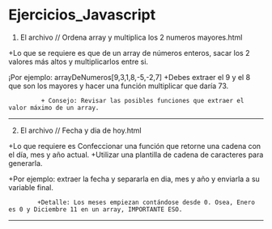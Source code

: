 # Ejercicios_Javascript

1. El archivo // Ordena array y multiplica los 2 numeros mayores.html

+Lo que se requiere es que de un array de números enteros, sacar los 2 valores más altos y multiplicarlos entre si.

¡Por ejemplo: arrayDeNumeros[9,3,1,8,-5,-2,7]
              +Debes extraer el 9 y el 8 que son los mayores y hacer una función multiplicar que daría 73.
              
             + Consejo: Revisar las posibles funciones que extraer el valor máximo de un array. 
              

------------------------------------------------------------------------------------------------------------------------------------------

2. El archivo // Fecha y dia de hoy.html

+Lo que requiere es Confeccionar una función que retorne una cadena con el día, mes y año actual. 
+Utilizar una plantilla de cadena de caracteres para generarla.

+Por ejemplo: extraer la fecha y separarla en dia, mes y año y enviarla a su variable final.

            +Detalle: Los meses empiezan contándose desde 0. Osea, Enero es 0 y Diciembre 11 en un array, IMPORTANTE ESO.
            
-------------------------------------------------------------------------------------------------------------------------------------------
